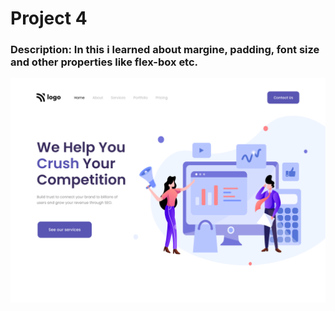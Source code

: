 # Project 4
### Description: In this i learned about margine, padding, font size and other properties like flex-box etc.

![Output webpage](output.png)